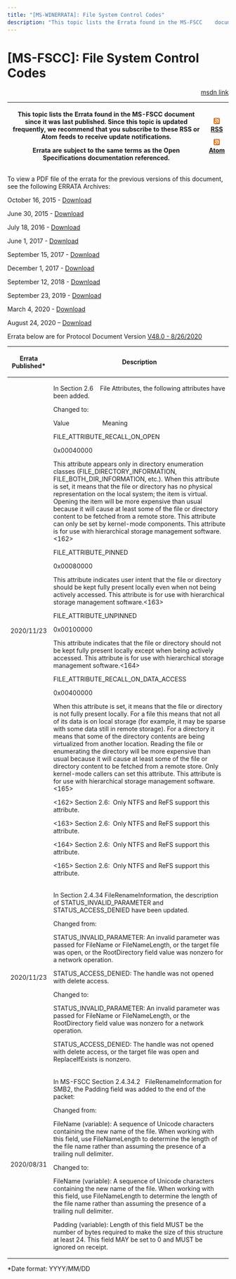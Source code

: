 ```yaml
---
title: "[MS-WINERRATA]: File System Control Codes"
description: "This topic lists the Errata found in the MS-FSCC    document since it was last published. Since this topic is updated    frequently, we recommend"
---
```


# [MS-FSCC]: File System Control Codes

<p align="right"><a href="https://msdn.microsoft.com/en-us/library/47d52c31-2fa8-4992-91eb-7617117a2214">msdn link</a></p>
<p> </p>

<table>
 <thead>
  <tr>
   <th>
   <p>This topic lists the Errata found in the MS-FSCC
   document since it was last published. Since this topic is updated
   frequently, we recommend that you subscribe to these RSS or Atom feeds to
   receive update notifications.</p>
   <p>Errata are subject to the same terms as the
   Open Specifications documentation referenced.</p>
   </th>
   <th>
   <p><img id="Picture 149" src="MS-WINERRATA_files/image001.png"><span><a href="http://blogs.msdn.com/b/protocol_content_errata/rss.aspx">RSS</a></span>
   </p>
   <p><img id="Picture 148" src="MS-WINERRATA_files/image001.png"><span><a href="http://blogs.msdn.com/b/protocol_content_errata/atom.aspx">Atom</a></span>
   </p>
   <p> </p>
   </th>
  </tr>
 </thead>
</table>

<p>To view a PDF file of the errata for the previous versions
of this document, see the following ERRATA Archives:</p>

<p>October 16, 2015 - <span><a href="http://go.microsoft.com/fwlink/?LinkID=690377">Download</a></span></p>

<p>June 30, 2015 - <span><a href="http://go.microsoft.com/fwlink/?LinkId=617579">Download</a></span></p>

<p>July 18, 2016 - <span><a href="http://go.microsoft.com/fwlink/?LinkId=822549">Download</a></span></p>

<p>June 1, 2017 - <span><a href="https://winprotocoldoc.blob.core.windows.net/productionwindowsarchives/MS-WINERRATA/%5bMS-WINERRATA%5d-170601.pdf">Download</a></span></p>

<p>September 15, 2017 - <span><a href="https://winprotocoldoc.blob.core.windows.net/productionwindowsarchives/MS-WINERRATA/%5bMS-WINERRATA%5d-170915.pdf">Download</a>
</span></p>

<p>December 1, 2017 - <span><a href="https://winprotocoldoc.blob.core.windows.net/productionwindowsarchives/MS-WINERRATA/%5bMS-WINERRATA%5d-171201.pdf">Download</a></span>
</p>

<p>September 12, 2018 - <span><a href="https://winprotocoldoc.blob.core.windows.net/productionwindowsarchives/MS-WINERRATA/%5bMS-WINERRATA%5d-180912.pdf">Download</a></span>
</p>

<p>September 23, 2019 - <span><a href="https://winprotocoldoc.blob.core.windows.net/productionwindowsarchives/MS-WINERRATA/%5bMS-WINERRATA%5d-190923.pdf">Download</a></span>
</p>

<p>March 4, 2020 - <span><a href="https://winprotocoldoc.blob.core.windows.net/productionwindowsarchives/MS-WINERRATA/%5bMS-WINERRATA%5d-200304.pdf">Download</a></span></p>

<p>August 24, 2020 – <span><a href="https://winprotocoldoc.blob.core.windows.net/productionwindowsarchives/MS-WINERRATA/%5bMS-WINERRATA%5d-200824.pdf">Download</a></span></p>

<p>Errata below are for Protocol Document Version <span><a href="https://docs.microsoft.com/en-us/openspecs/windows_protocols/ms-fscc/efbfe127-73ad-4140-9967-ec6500e66d5e">V48.0
- 8/26/2020</a></span></p>

<table><thead>
  <tr>
   <th>
   <p>Errata Published*</p>
   </th>
   <th>
   <p>Description</p>
   </th>
  </tr>
 </thead><tbody><tr>
  <td>
  <p>2020/11/23</p>
  </td>
  <td>
  <p>In Section 2.6    File Attributes, the following
  attributes have been added.</p>
  <p> </p>
  <p>Changed to:</p>
  <p> </p>
  <p>Value                    Meaning</p>
  <p> </p>
  <p>FILE_ATTRIBUTE_RECALL_ON_OPEN</p>
  <p>0x00040000</p>
  <p> </p>
  <p>This attribute appears only in directory enumeration
  classes (FILE_DIRECTORY_INFORMATION, FILE_BOTH_DIR_INFORMATION, etc.). When
  this attribute is set, it means that the file or directory has no physical
  representation on the local system; the item is virtual. Opening the item
  will be more expensive than usual because it will cause at least some of the
  file or directory content to be fetched from a remote store. This attribute
  can only be set by kernel-mode components. This attribute is for use with
  hierarchical storage management software.&lt;162&gt;</p>
  <p> </p>
  <p>FILE_ATTRIBUTE_PINNED</p>
  <p>0x00080000</p>
  <p> </p>
  <p>This attribute indicates user intent that the file or
  directory should be kept fully present locally even when not being actively
  accessed. This attribute is for use with hierarchical storage management
  software.&lt;163&gt;</p>
  <p> </p>
  <p>FILE_ATTRIBUTE_UNPINNED</p>
  <p>0x00100000</p>
  <p> </p>
  <p>This attribute indicates that the file or directory
  should not be kept fully present locally except when being actively accessed.
  This attribute is for use with hierarchical storage management
  software.&lt;164&gt;</p>
  <p> </p>
  <p>FILE_ATTRIBUTE_RECALL_ON_DATA_ACCESS</p>
  <p>0x00400000</p>
  <p> </p>
  <p>When this attribute is set, it means that the file or
  directory is not fully present locally. For a file this means that not all of
  its data is on local storage (for example, it may be sparse with some data
  still in remote storage). For a directory it means that some of the directory
  contents are being virtualized from another location. Reading the file or
  enumerating the directory will be more expensive than usual because it will
  cause at least some of the file or directory content to be fetched from a
  remote store. Only kernel-mode callers can set this attribute. This attribute
  is for use with hierarchical storage management software.&lt;165&gt;</p>
  <p> </p>
  <p>&lt;162&gt; Section 2.6:  Only NTFS and ReFS support
  this attribute.</p>
  <p>&lt;163&gt; Section 2.6:  Only NTFS and ReFS support
  this attribute.</p>
  <p>&lt;164&gt; Section 2.6:  Only NTFS and ReFS support
  this attribute.</p>
  <p>&lt;165&gt; Section 2.6:  Only NTFS and ReFS support
  this attribute.</p>
  </td>
 </tr><tr>
  <td>
  <p>2020/11/23</p>
  </td>
  <td>
  <p>In Section 2.4.34 FileRenameInformation, the
  description of STATUS_INVALID_PARAMETER and STATUS_ACCESS_DENIED have been
  updated.</p>
  <p> </p>
  <p>Changed from:</p>
  <p> </p>
  <p>STATUS_INVALID_PARAMETER: An invalid parameter was
  passed for FileName or FileNameLength, or the target file was open, or the
  RootDirectory field value was nonzero for a network operation.</p>
  <p> </p>
  <p>STATUS_ACCESS_DENIED: The handle was not opened with
  delete access.</p>
  <p> </p>
  <p>Changed to:</p>
  <p> </p>
  <p>STATUS_INVALID_PARAMETER: An invalid parameter was
  passed for FileName or FileNameLength, or the RootDirectory field value was
  nonzero for a network operation.</p>
  <p> </p>
  <p>STATUS_ACCESS_DENIED: The handle was not opened with
  delete access, or the target file was open and ReplaceIfExists is nonzero.</p>
  </td>
 </tr><tr>
  <td>
  <p>2020/08/31</p>
  </td>
  <td>
  <p>In MS-FSCC Section 2.4.34.2   FileRenameInformation
  for SMB2, the Padding field was added to the end of the packet:</p>
  <p> </p>
  <p>Changed from:</p>
  <p> </p>
  <p>FileName (variable): A sequence of Unicode characters
  containing the new name of the file. When working with this field, use
  FileNameLength to determine the length of the file name rather than assuming
  the presence of a trailing null delimiter.</p>
  <p> </p>
  <p>Changed to:</p>
  <p> </p>
  <p>FileName (variable): A sequence of Unicode characters containing
  the new name of the file. When working with this field, use FileNameLength to
  determine the length of the file name rather than assuming the presence of a
  trailing null delimiter.</p>
  <p> </p>
  <p>Padding (variable): Length of this field MUST be the
  number of bytes required to make the size of this structure at least 24. This
  field MAY be set to 0 and MUST be ignored on receipt.</p>
  </td>
 </tr></tbody></table>

<p>*Date format: YYYY/MM/DD</p>


                